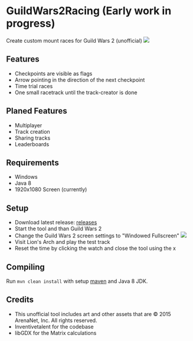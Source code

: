 # GuildWars2Racing (Early work in progress)
Create custom mount races for Guild Wars 2 (unofficial) 
![](https://tr7zw.de/gw2races/demo.jpg)  

## Features
- Checkpoints are visible as flags
- Arrow pointing in the direction of the next checkpoint
- Time trial races
- One small racetrack until the track-creator is done

## Planed Features
- Multiplayer
- Track creation
- Sharing tracks
- Leaderboards

## Requirements
- Windows
- Java 8
- 1920x1080 Screen (currently)

## Setup
- Download latest release: [releases](https://github.com/tr7zw/GuildWars2Races/releases)
- Start the tool and than Guild Wars 2
- Change the Guild Wars 2 screen settings to "Windowed Fullscreen"
![](https://tr7zw.de/gw2races/windowed.png)  
- Visit Lion's Arch and play the test track
- Reset the time by clicking the watch and close the tool using the x

## Compiling
Run `mvn clean install` with setup [maven](http://maven.apache.org/download.cgi) and Java 8 JDK.

## Credits
- This unofficial tool includes art and other assets that are © 2015 ArenaNet, Inc. All rights reserved. 
- Inventivetalent for the codebase
- libGDX for the Matrix calculations
